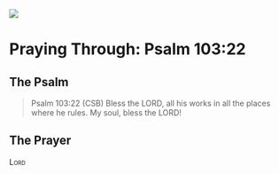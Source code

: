 <img class="intro-right" src="/images/art-paris-psalter.jpg">

# Praying Through: Psalm 103:22

## The Psalm

>Psalm 103:22 (CSB)   Bless the LORD, all his works in all the places where he rules. My soul, bless the LORD!

## The Prayer

<div style="font-variant: small-caps;">
Lord
</div>
